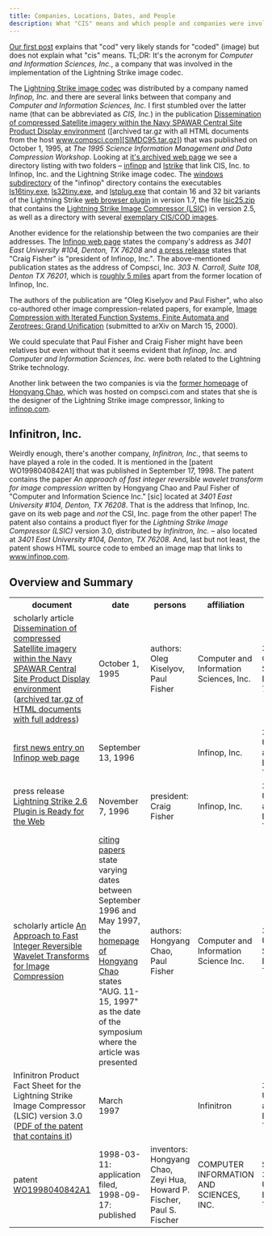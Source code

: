 ```yaml
---
title: Companies, Locations, Dates, and People
description: What "CIS" means and which people and companies were involved
---
```


[Our first post] explains that "cod" very likely stands for "coded"
(image) but does not explain what "cis" means. TL;DR: It's the acronym
for *Computer and Information Sciences, Inc.*, a company that was
involved in the implementation of the Lightning Strike image codec.

[Our first post]: https://cod.igada.de/2025/05/07/understanding-the-cis-cod-image-file-format.html

The [Lightning Strike image codec] was distributed by a company named
*Infinop, Inc.* and there are several links between that company and
*Computer and Information Sciences, Inc.* I first stumbled over the
latter name (that can be abbreviated as *CIS, Inc.*) in the
publication [Dissemination of compressed Satellite imagery within the
Navy SPAWAR Central Site Product Display
environment](https://ntrs.nasa.gov/citations/19960008292) ([archived
tar.gz with all HTML documents from the host
www.compsci.com][SIMDC95.tar.gz]) that was published on October 1,
1995, at *The 1995 Science Information Management and Data Compression
Workshop*. Looking at [it's archived web page][compsci.com] we see a
directory listing with two folders – [infinop] and [lstrike] that link
CIS, Inc. to Infinop, Inc. and the Lightning Strike image codec. The
[windows subdirectory] of the "infinop" directory contains the
executables [ls16tiny.exe], [ls32tiny.exe], and [lstplug.exe] that
contain 16 and 32 bit variants of the Lightning Strike [web browser
plugin](documentation.html#web-browser-plugin) in version 1.7, the
file [lsic25.zip] that contains the [Lightning Strike Image Compressor
(LSIC)](documentation.html#lightning-strike-image-compressor-lsic) in
version 2.5, as well as a directory with several [exemplary CIS/COD
images].

[Lightning Strike image codec]: https://web.archive.org/web/19970613234152/http://www.infinop.com/nhtml/lsinfo.shtml
[SIMDC95.tar.gz]: https://web.archive.org/web/19970619034116/http://www.compsci.com:80/SIMDC95.tar.gz
[compsci.com]: https://web.archive.org/web/19970619034025/http://www.compsci.com/
[infinop]: https://web.archive.org/web/19970619034025/http://www.compsci.com/infinop/
[lstrike]: https://web.archive.org/web/19970619034025/http://www.compsci.com/lstrike/
[windows subdirectory]: https://web.archive.org/web/19970619034318/http://www.compsci.com/lstrike/windows/
[ls16tiny.exe]: https://web.archive.org/web/19970619034318/http://www.compsci.com/lstrike/windows/ls16tiny.exe
[ls32tiny.exe]: https://web.archive.org/web/19970619034318/http://www.compsci.com/lstrike/windows/ls32tiny.exe
[lstplug.exe]: https://web.archive.org/web/19970619034318/http://www.compsci.com/lstrike/windows/lstplug.exe
[lsic25.zip]: https://web.archive.org/web/19970619034938/http://www.compsci.com/lstrike/windows/CODEC/lsic25.zip
[exemplary CIS/COD images]: https://web.archive.org/web/19970619035057/http://www.compsci.com/lstrike/windows/CODEC/images/

Another evidence for the relationship between the two companies are
their addresses. The [Infinop web page][infinop] states the company's
address as *3401 East University #104, Denton, TX 76208* and [a press
release] states that "Craig Fisher" is "president of Infinop,
Inc.". The above-mentioned publication states as the address of
Compsci, Inc. *303 N. Carroll, Suite 108, Denton TX 76201*, which is
[roughly 5 miles](https://maps.app.goo.gl/NUYagtAU8kUNGD757) apart
from the former location of Infinop, Inc.

The authors of the publication are "Oleg Kiselyov and Paul Fisher",
who also co-authored other image compression-related papers, for
example, [Image Compression with Iterated Function Systems, Finite
Automata and Zerotrees: Grand
Unification](https://arxiv.org/abs/cs/0003065) (submitted to arXiv on
March 15, 2000).

[a press release]: https://web.archive.org/web/19970613234255/http://www.infinop.com/nhtml/press.shtml

We could speculate that Paul Fisher and Craig Fisher might have been
relatives but even without that it seems evident that *Infinop, Inc.*
and *Computer and Information Sciences, Inc.* were both related to the
Lightning Strike technology.

Another link between the two companies is via the [former
homepage](https://web.archive.org/web/19990220121339/http://www.compsci.com/%7Echao/)
of [Hongyang
Chao](https://scholar.google.de/citations?hl=de&user=qnbpG6gAAAAJ),
which was hosted on compsci.com and states that she is the designer of
the Lightning Strike image compressor, linking to
[infinop.com](https://web.archive.org/web/19990220121339/http://www.infinop.com/).

## Infinitron, Inc.

Weirdly enough, there's another company, *Infinitron, Inc.*, that
seems to have played a role in the coded. It is mentioned in the
[patent WO1998040842A1] that was published in September 17, 1998. The
patent contains the paper *An approach of fast integer reversible
wavelet transform for image compression* written by Hongyang Chao and
Paul Fisher of "Computer and Information Science Inc." [sic] located
at *3401 East University #104, Denton, TX 76208*. That is the address
that Infinop, Inc. gave on its web page and *not* the CSI, Inc. page
from the other paper! The patent also contains a product flyer for the
*Lightning Strike Image Compressor (LSIC)* version 3.0, distributed by
*Infinitron, Inc.*  – also located at *3401 East University #104,
Denton, TX 76208*. And, last but not least, the patent shows HTML
source code to embed an image map that links to www.infinop.com.

## Overview and Summary

<table>
  <tr>
    <th>document</th><th>date</th><th>persons</th><th>affiliation</th><th>address</th>
  </tr>
  <tr>
    <td>scholarly article <a href="https://ntrs.nasa.gov/citations/19960008292">Dissemination of compressed Satellite imagery within the Navy SPAWAR Central Site Product Display environment</a> (<a href="https://web.archive.org/web/19970619034116/http://www.compsci.com:80/SIMDC95.tar.gz">archived tar.gz of HTML documents with full address</a>) </td>
    <td>October 1, 1995</td>
    <td>authors: Oleg Kiselyov, Paul Fisher</td>
    <td>Computer and Information Sciences, Inc.</td>
    <td>303 N. Carroll, Suite 108, Denton TX 76201</td>
  </tr>
  <tr>
    <td><a href="https://web.archive.org/web/19970613234247/http://www.infinop.com/nhtml/news.shtml">first news entry on Infinop web page</a></td>
    <td>September 13, 1996</td>
    <td></td>
    <td>Infinop, Inc.</td>
    <td>3401 East University #104, Denton, TX 76208</td>
  </tr>
  <tr>
    <td>press release <a href="https://web.archive.org/web/19970613234255/http://www.infinop.com/nhtml/press.shtml">Lightning Strike 2.6 Plugin is Ready for the Web</a></td>
    <td>November 7, 1996</td>
    <td>president: Craig Fisher</td>
    <td>Infinop, Inc.</td>
    <td>3401 East University #104, Denton, TX 76208</td>
  </tr>
  <tr>
    <td>scholarly article <a href="https://www.researchgate.net/publication/2342291_An_Approach_to_Fast_Integer_Reversible_Wavelet_Transforms_for_Image_Compression">An Approach to Fast Integer Reversible Wavelet Transforms for Image Compression</a></td>
    <td><a href="https://www.google.de/search?q=%22An%20Approach%20to%20Fast%20Integer%20Reversible%20Wavelet%20Transforms%20for%20Image%20Compression%22">citing papers</a> state varying dates between September 1996 and May 1997, the <a href="https://web.archive.org/web/19990220160521/http://www.compsci.com/%7Echao/Publication/">homepage of Hongyang Chao</a> states "AUG. 11-15, 1997" as the date of the symposium where the article was presented</td>
    <td>authors: Hongyang Chao, Paul Fisher</td>
    <td>Computer and Information Science Inc.</td>
    <td>3401 E. University, Suite 104. Denton, TX 76208</td>
  </tr>
  <tr>
    <td>Infinitron Product Fact Sheet for the Lightning Strike Image Compressor (LSIC) version 3.0 (<a href="https://patentimages.storage.googleapis.com/84/9b/5b/4194d0fadb63e7/WO1998040842A1.pdf">PDF of the patent that contains it</a>)</td>
    <td>March 1997</td>
    <td></td>
    <td>Infinitron</td>
    <td>3401 East University, #104, Denton, TX.76208</td>
  </tr>
  <tr>
    <td>patent <a href="https://patents.google.com/patent/WO1998040842A1">WO1998040842A1</a></td>
    <td>1998-03-11: application filed, 1998-09-17: published</td>
    <td>inventors: Hongyang Chao, Zeyi Hua, Howard P. Fischer, Paul S. Fischer</td>
    <td>COMPUTER INFORMATION AND SCIENCES, INC.</td>
    <td>Suite 104, 3401 East University, Denton, TX 76208</td>
  </tr>
</table>
